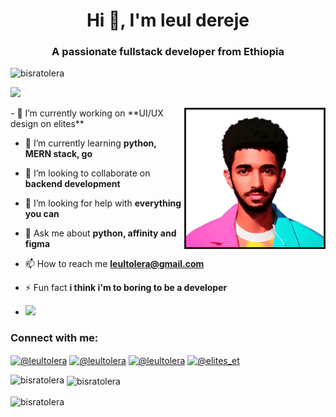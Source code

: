 <h1 align="center">Hi 👋, I'm leul dereje</h1>
<h3 align="center">A passionate fullstack developer from Ethiopia</h3>

<p align="left"> 
  <img src="https://komarev.com/ghpvc/?username=bisratolera&label=Profile%20views&color=0e75b6&style=flat" alt="bisratolera" />
</p>
<p align="left">
  <a href="https://github.com/ryo-ma/github-profile-trophy"><img src="https://github-profile-trophy.vercel.app/?username=bisratolera alt="bisratolera" />
  </a>
</p>
<img align="right"   width="220" border="3px" border-radius="100px" src="./pro.png">
- 🔭 I’m currently working on **UI/UX design on elites**

- 🌱 I’m currently learning **python, MERN stack, go**

- 👯 I’m looking to collaborate on **backend development**

- 🤝 I’m looking for help with **everything you can**

- 💬 Ask me about **python, affinity and figma**

- 📫 How to reach me **leultolera@gmail.com**

- ⚡ Fun fact **i think i'm to boring to be a developer**
- ![](https://komarev.com/ghpvc/?username=bisratolera)

<h3 align="left">Connect with me:</h3>

<p align="left">
<a href="https://linkedin.com/in/@leultolera" target="blank"><img align="center" src="https://raw.githubusercontent.com/rahuldkjain/github-profile-readme-generator/master/src/images/icons/Social/linked-in-alt.svg" alt="@leultolera" height="30" width="40" /></a>
<a href="https://fb.com/@leultolera" target="blank"><img align="center" src="https://raw.githubusercontent.com/rahuldkjain/github-profile-readme-generator/master/src/images/icons/Social/facebook.svg" alt="@leultolera" height="30" width="40" /></a>
<a href="https://instagram.com/@leultolera" target="blank"><img align="center" src="https://raw.githubusercontent.com/rahuldkjain/github-profile-readme-generator/master/src/images/icons/Social/instagram.svg" alt="@leultolera" height="30" width="40" /></a>
<a href="https://www.youtube.com/c/@elites_et" target="blank"><img align="center" src="https://raw.githubusercontent.com/rahuldkjain/github-profile-readme-generator/master/src/images/icons/Social/youtube.svg" alt="@elites_et" height="30" width="40" /></a>
</p>
<p><img align="left" src="https://github-readme-stats.vercel.app/api/top-langs?username=bisratolera&show_icons=true&locale=en&layout=compact" alt="bisratolera" /></p>

<p>&nbsp;<img align="center" src="https://github-readme-stats.vercel.app/api?username=bisratolera&show_icons=true&locale=en" alt="bisratolera" /></p>

<p><img align="center" src="https://github-readme-streak-stats.herokuapp.com/?user=bisratolera&" alt="bisratolera" /></p>

